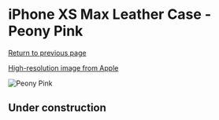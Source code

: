 # iPhone XS Max Leather Case - Peony Pink

[Return to previous page](/iphone_x)

[High-resolution image from Apple](https://store.storeimages.cdn-apple.com/8756/as-images.apple.com/is/MTEX2?wid=4500&hei=4500&fmt=png)

<div style="width: 512px"><img src="/almost_uncompressed/MTEX2.webp" alt="Peony Pink"></div>

## Under construction
